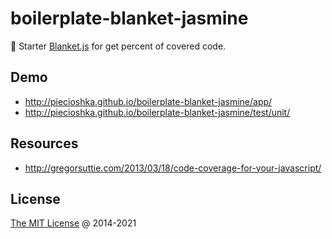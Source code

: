 # boilerplate-blanket-jasmine

🍴 Starter [Blanket.js](http://blanketjs.org/) for get percent of covered code.

## Demo

* http://piecioshka.github.io/boilerplate-blanket-jasmine/app/
* http://piecioshka.github.io/boilerplate-blanket-jasmine/test/unit/

## Resources

* http://gregorsuttie.com/2013/03/18/code-coverage-for-your-javascript/

## License

[The MIT License](https://piecioshka.mit-license.org) @ 2014-2021
